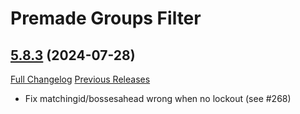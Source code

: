 # Premade Groups Filter

## [5.8.3](https://github.com/0xbs/premade-groups-filter/tree/5.8.3) (2024-07-28)
[Full Changelog](https://github.com/0xbs/premade-groups-filter/compare/5.8.2...5.8.3) [Previous Releases](https://github.com/0xbs/premade-groups-filter/releases)

- Fix matchingid/bossesahead wrong when no lockout (see #268)  
